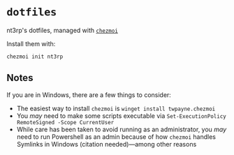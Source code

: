 # `dotfiles`

nt3rp's dotfiles, managed with [`chezmoi`](https://github.com/twpayne/chezmoi)

Install them with:

```
chezmoi init nt3rp
```

## Notes

If you are in Windows, there are a few things to consider:

- The easiest way to install `chezmoi` is `winget install twpayne.chezmoi`
- You _may_ need to make some scripts executable via `Set-ExecutionPolicy RemoteSigned -Scope CurrentUser`
- While care has been taken to avoid running as an administrator, you _may_ need to run Powershell as an admin because of how `chezmoi` handles Symlinks in Windows (citation needed)—among other reasons